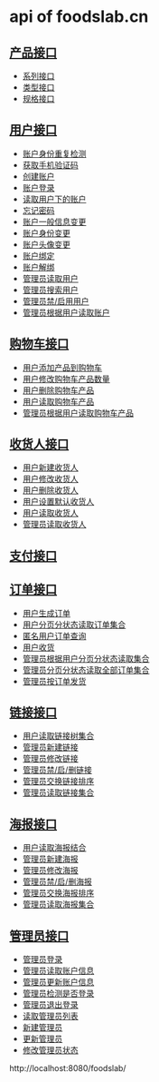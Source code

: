 # api of foodslab.cn

## [产品接口](domain/product.md)
- [系列接口](domain/product.md)
- [类型接口](domain/product.md)
- [规格接口](domain/product.md)

## [用户接口](domain/user.md)
- [账户身份重复检测](domain/user.md)
- [获取手机验证码](domain/user.md)
- [创建账户](domain/user.md)
- [账户登录](domain/user.md)
- [读取用户下的账户](domain/user.md)
- [忘记密码](domain/user.md)
- [账户一般信息变更](domain/user.md)
- [账户身份变更](domain/user.md)
- [账户头像变更](domain/user.md)
- [账户绑定](domain/user.md)
- [账户解绑](domain/user.md)
- [管理员读取用户](domain/user.md)
- [管理员搜索用户](domain/user.md)
- [管理员禁/启用用户](domain/user.md)
- [管理员根据用户读取账户](domain/user.md)

## [购物车接口](domain/cart.md)
- [用户添加产品到购物车]()
- [用户修改购物车产品数量]()
- [用户删除购物车产品]()
- [用户读取购物车产品]()
- [管理员根据用户读取购物车产品]()

## [收货人接口](domain/receiver.md)
- [用户新建收货人](domain/receiver.md)
- [用户修改收货人](domain/receiver.md)
- [用户删除收货人](domain/receiver.md)
- [用户设置默认收货人](domain/receiver.md)
- [用户读取收货人](domain/receiver.md)
- [管理员读取收货人](domain/receiver.md)

## [支付接口](domain/billing.md)


## [订单接口](domain/order.md)
- [用户生成订单]()
- [用户分页分状态读取订单集合]()
- [匿名用户订单查询]()
- [用户收货]()
- [管理员根据用户分页分状态读取集合]()
- [管理员分页分状态读取全部订单集合]()
- [管理员按订单发货]()


## [链接接口](domain/link.md)
- [用户读取链接树集合](domain/link.md)
- [管理员新建链接](domain/link.md)
- [管理员修改链接](domain/link.md)
- [管理员禁/启/删链接](domain/link.md)
- [管理员交换链接排序](domain/link.md)
- [管理员读取链接集合](domain/link.md)


## [海报接口](domain/poster.md)
- [用户读取海报结合](domain/poster.md)
- [管理员新建海报](domain/poster.md)
- [管理员修改海报](domain/poster.md)
- [管理员禁/启/删海报](domain/poster.md)
- [管理员交换海报排序](domain/poster.md)
- [管理员读取海报集合](domain/poster.md)


## [管理员接口](domain/manager.md)
- [管理员登录](domain/manager.md)
- [管理员读取账户信息](domain/manager.md)
- [管理员更新账户信息](domain/manager.md)
- [管理员检测是否登录](domain/manager.md)
- [管理员退出登录](domain/manager.md)
- [读取管理员列表](domain/manager.md)
- [新建管理员](domain/manager.md)
- [更新管理员](domain/manager.md)
- [修改管理员状态](domain/manager.md)



















http://localhost:8080/foodslab/
